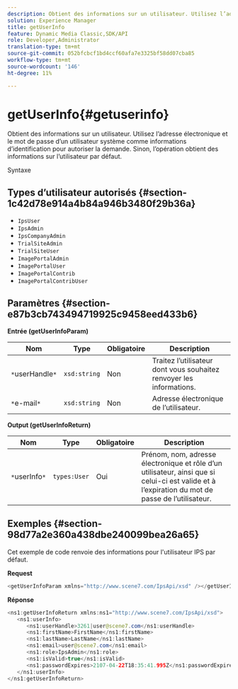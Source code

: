 ```yaml
---
description: Obtient des informations sur un utilisateur. Utilisez l’adresse électronique et le mot de passe d’un utilisateur système comme informations d’identification pour autoriser la demande. Sinon, l’opération obtient des informations sur l’utilisateur par défaut.
solution: Experience Manager
title: getUserInfo
feature: Dynamic Media Classic,SDK/API
role: Developer,Administrator
translation-type: tm+mt
source-git-commit: 052bfcbcf1bd4ccf60afa7e3325bf58dd07cba85
workflow-type: tm+mt
source-wordcount: '146'
ht-degree: 11%

---
```



# getUserInfo{#getuserinfo}

Obtient des informations sur un utilisateur. Utilisez l’adresse électronique et le mot de passe d’un utilisateur système comme informations d’identification pour autoriser la demande. Sinon, l’opération obtient des informations sur l’utilisateur par défaut.

Syntaxe

## Types d’utilisateur autorisés {#section-1c42d78e914a4b84a946b3480f29b36a}

* `IpsUser`
* `IpsAdmin`
* `IpsCompanyAdmin`
* `TrialSiteAdmin`
* `TrialSiteUser`
* `ImagePortalAdmin`
* `ImagePortalUser`
* `ImagePortalContrib`
* `ImagePortalContribUser`

## Paramètres {#section-e87b3cb743494719925c9458eed433b6}

**Entrée (getUserInfoParam)**

| Nom | Type | Obligatoire | Description |
|---|---|---|---|
| `*`userHandle`*` | `xsd:string` | Non | Traitez l’utilisateur dont vous souhaitez renvoyer les informations. |
| `*`e-mail`*` | `xsd:string` | Non | Adresse électronique de l’utilisateur. |

**Output (getUserInfoReturn)**

| Nom | Type | Obligatoire | Description |
|---|---|---|---|
| `*`userInfo`*` | `types:User` | Oui | Prénom, nom, adresse électronique et rôle d’un utilisateur, ainsi que si celui-ci est valide et à l’expiration du mot de passe de l’utilisateur. |

## Exemples {#section-98d77a2e360a438dbe240099bea26a65}

Cet exemple de code renvoie des informations pour l&#39;utilisateur IPS par défaut.

**Request**

```java
<getUserInfoParam xmlns="http://www.scene7.com/IpsApi/xsd" /></getUserInfoParam>
```

**Réponse**

```java
<ns1:getUserInfoReturn xmlns:ns1="http://www.scene7.com/IpsApi/xsd"> 
   <ns1:userInfo> 
      <ns1:userHandle>3261|user@scene7.com</ns1:userHandle> 
      <ns1:firstName>FirstName</ns1:firstName> 
      <ns1:lastName>LastName</ns1:lastName> 
      <ns1:email>user@scene7.com</ns1:email> 
      <ns1:role>IpsAdmin</ns1:role> 
      <ns1:isValid>true</ns1:isValid> 
      <ns1:passwordExpires>2107-04-22T18:35:41.995Z</ns1:passwordExpires> 
   </ns1:userInfo> 
</ns1:getUserInfoReturn>
```

